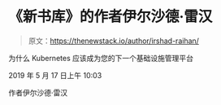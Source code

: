 # 《新书库》的作者伊尔沙德·雷汉

> 原文：<https://thenewstack.io/author/irshad-raihan/>

为什么 Kubernetes 应该成为您的下一个基础设施管理平台

2019 年 5 月 17 日上午 10:03

作者伊尔沙德·雷汉